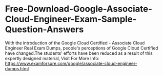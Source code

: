 # Free-Download-Google-Associate-Cloud-Engineer-Exam-Sample-Question-Answers
With the introduction of the Google Cloud Certified - Associate Cloud Engineer Real Exam Dumps, people's perceptions of Google Cloud Certified have changed.The students' efforts have been reduced as a result of this expertly designed material,   Visit For More Info: https://www.examforsure.com/google/associate-cloud-engineer-dumps.html
